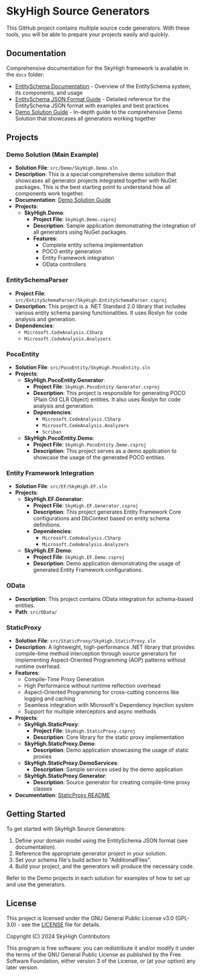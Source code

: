 # SkyHigh Source Generators

This GitHub project contains multiple source code generators. With these tools, you will be able to prepare your projects easily and quickly.

## Documentation

Comprehensive documentation for the SkyHigh framework is available in the `docs` folder:

- [EntitySchema Documentation](docs/EntitySchema.md) - Overview of the EntitySchema system, its components, and usage
- [EntitySchema JSON Format Guide](docs/EntitySchemaJsonFormat.md) - Detailed reference for the EntitySchema JSON format with examples and best practices
- [Demo Solution Guide](docs/DemoSolution.md) - In-depth guide to the comprehensive Demo Solution that showcases all generators working together

## Projects

### Demo Solution (Main Example)

- **Solution File**: `src/Demo/SkyHigh.Demo.sln`
- **Description**: This is a special comprehensive demo solution that showcases all generator projects integrated together with NuGet packages. This is the best starting point to understand how all components work together.
- **Documentation**: [Demo Solution Guide](docs/DemoSolution.md)
- **Projects**:
  - **SkyHigh.Demo**:
    - **Project File**: `SkyHigh.Demo.csproj`
    - **Description**: Sample application demonstrating the integration of all generators using NuGet packages.
    - **Features**:
      - Complete entity schema implementation
      - POCO entity generation
      - Entity Framework integration
      - OData controllers

### EntitySchemaParser

- **Project File**: `src/EntitySchemaParser/SkyHigh.EntitySchemaParser.csproj`
- **Description**: This project is a .NET Standard 2.0 library that includes various entity schema parsing functionalities. It uses Roslyn for code analysis and generation.
- **Dependencies**:
  - `Microsoft.CodeAnalysis.CSharp`
  - `Microsoft.CodeAnalysis.Analyzers`

### PocoEntity

- **Solution File**: `src/PocoEntity/SkyHigh.PocoEntity.sln`
- **Projects**:
  - **SkyHigh.PocoEntity.Generator**:
    - **Project File**: `SkyHigh.PocoEntity.Generator.csproj`
    - **Description**: This project is responsible for generating POCO (Plain Old CLR Object) entities. It also uses Roslyn for code analysis and generation.
    - **Dependencies**:
      - `Microsoft.CodeAnalysis.CSharp`
      - `Microsoft.CodeAnalysis.Analyzers`
      - `Scriban`
  - **SkyHigh.PocoEntity.Demo**:
    - **Project File**: `SkyHigh.PocoEntity.Demo.csproj`
    - **Description**: This project serves as a demo application to showcase the usage of the generated POCO entities.

### Entity Framework Integration

- **Solution File**: `src/EF/SkyHigh.EF.sln`
- **Projects**:
  - **SkyHigh.EF.Generator**:
    - **Project File**: `SkyHigh.EF.Generator.csproj`
    - **Description**: This project generates Entity Framework Core configurations and DbContext based on entity schema definitions.
    - **Dependencies**:
      - `Microsoft.CodeAnalysis.CSharp`
      - `Microsoft.CodeAnalysis.Analyzers`
  - **SkyHigh.EF.Demo**:
    - **Project File**: `SkyHigh.EF.Demo.csproj`
    - **Description**: Demo application demonstrating the usage of generated Entity Framework configurations.

### OData

- **Description**: This project contains OData integration for schema-based entities.
- **Path**: `src/OData/`

### StaticProxy

- **Solution File**: `src/StaticProxy/SkyHigh.StaticProxy.sln`
- **Description**: A lightweight, high-performance .NET library that provides compile-time method interception through source generators for implementing Aspect-Oriented Programming (AOP) patterns without runtime overhead.
- **Features**:
  - Compile-Time Proxy Generation
  - High Performance without runtime reflection overhead
  - Aspect-Oriented Programming for cross-cutting concerns like logging and caching
  - Seamless integration with Microsoft's Dependency Injection system
  - Support for multiple interceptors and async methods
- **Projects**:
  - **SkyHigh.StaticProxy**:
    - **Project File**: `SkyHigh.StaticProxy.csproj`
    - **Description**: Core library for the static proxy implementation
  - **SkyHigh.StaticProxy.Demo**:
    - **Description**: Demo application showcasing the usage of static proxies
  - **SkyHigh.StaticProxy.DemoServices**:
    - **Description**: Sample services used by the demo application
  - **SkyHigh.StaticProxy.Generator**:
    - **Description**: Source generator for creating compile-time proxy classes
- **Documentation**: [StaticProxy README](src/StaticProxy/README.md)

## Getting Started

To get started with SkyHigh Source Generators:

1. Define your domain model using the EntitySchema JSON format (see documentation).
2. Reference the appropriate generator project in your solution.
3. Set your schema file's build action to "AdditionalFiles".
4. Build your project, and the generators will produce the necessary code.

Refer to the Demo projects in each solution for examples of how to set up and use the generators.

## License

This project is licensed under the GNU General Public License v3.0 (GPL-3.0) - see the [LICENSE](LICENSE) file for details.

Copyright (C) 2024 SkyHigh Contributors

This program is free software: you can redistribute it and/or modify it under the terms of the GNU General Public License as published by the Free Software Foundation, either version 3 of the License, or (at your option) any later version.
